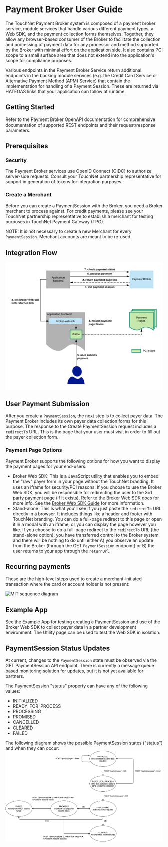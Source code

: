 # Payment Broker User Guide
The TouchNet Payment Broker system is composed of a payment broker service, module services that handle various different payment types, a Web SDK, and the payment collection forms themselves. Together, they allow any browser-based consumer of the Broker to facilitate the collection and processing of payment data for any processor and method supported by the Broker with minimal effort on the application side. It also contains PCI scope to a small surface area that does not extend into the application's scope for compliance purposes.

Various endpoints in the Payment Broker Service return additional endpoints in the backing module services (e.g. the Credit Card Service or Alternative Payment Method (APM) Service) that contain the implementation for handling of a Payment Session. These are returned via HATEOAS links that your application can follow at runtime. 

## Getting Started
Refer to the Payment Broker OpenAPI documentation for comprehensive documentation of supported REST endpoints and their request/response parameters.

## Prerequisites
### Security
The Payment Broker services use OpenID Connect (OIDC) to authorize server-side requests. Consult your TouchNet partnership representative for support in generation of tokens for integration purposes.

### Create a Merchant
Before you can create a PaymentSession with the Broker, you need a Broker merchant to process against. For credit payments, please see your TouchNet partnership representative to establish a merchant for testing purposes in TouchNet Payment Gateway (TPG).

NOTE: It is not necessary to create a new Merchant for every `PaymentSession`. Merchant accounts are meant to be re-used.

## Integration Flow
![](./PaymentBroker_ApplicationFlow.png)

## User Payment Submission
After you create a `PaymentSession`, the next step is to collect payer data. The Payment Broker includes its own payer data collection forms for this purpose. The response to the Create PaymentSession request includes a `redirectTo` URL. This is the page that your user must visit in order to fill out the payer collection form.

### Payment Page Options
Payment Broker supports the following options for how you want to display the payment pages for your end-users:
* Broker Web SDK: This is a JavaScript utility that enables you to embed the "raw" payer form in your page without the TouchNet branding. It uses an iframe for security/PCI reasons. If you choose to use the Broker Web SDK, you will be responsible for redirecting the user to the 3rd party payment page (if it exists). Refer to the Broker Web SDK docs for more info. See the [Broker Web SDK Guide](../README.md) for more information.
* Stand-alone: This is what you'll see if you just paste the `redirectTo` URL directly in a browser. It includes things like a header and footer with TouchNet branding. You can do a full-page redirect to this page or open it in a modal with an iframe, or you can display the page however you like. If you choose to do a full-page redirect to the `redirectTo` URL (the stand-alone option), you have transferred control to the Broker system and there will be nothing to do until either A) you observe an update from the Broker (through the GET `PaymentSession` endpoint) or B) the user returns to your app through the `returnUrl`.

## Recurring payments

These are the high-level steps used to create a merchant-initiated transaction where the card or account holder is not present:

![MIT sequence diagram](https://www.plantuml.com/plantuml/svg/9Sf1gi8m483XgxntW7P04SIbEnU5BhelpMHeGYUPaCmOlBsAkn_-xpzcPFDabV-2QcatWBhrSOyQp5cZYfALieue2LGCGoRTMTp6PNkbpsdWgXnKXqvkQFw0ULhkm_boFO4NR33_s3ezbXKvVlCPgO_54hy1)


## Example App
See the Example App for testing creating a PaymentSession and use of the Broker Web SDK to collect payer data in a partner development environment. The Utility page can be used to test the Web SDK in isolation.

## PaymentSession Status Updates
At current, changes to the `PaymentSession` state must be observed via the GET PaymentSession API endpoint. There is currently a message queue based monitoring solution for updates, but it is not yet available for partners.

The PaymentSession "status" property can have any of the following values:
* INITIALIZED
* READY_FOR_PROCESS
* PROCESSING
* PROMISED
* CANCELLED
* CLEARED
* FAILED

The following diagram shows the possible PaymentSession states ("status") and when they can occur:
![](./PaymentSession-StatusFlow.png)

